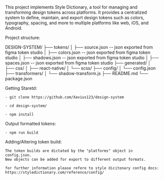 This project implements Style Dictionary, a tool for managing and transforming design tokens across platforms. It provides a centralized system to define, maintain, and export design tokens such as colors, typography, spacing, and more to multiple platforms like web, iOS, and Android.

Project structure:

DESIGN-SYSTEM/
├── tokens/
│ ├── source.json -- json exported from figma token studio
│ ├── colors.json -- json exported from figma token studio
│ ├── shadows.json -- json exported from figma token studio
│ ├── spaces.json -- json exported from figma token studio
├── generated/
│ ├── css/
│ ├── react-native/
│ └── scss/
├── config/
│ └── config.json
├── transformers/
│ └── shadow-transform.js
├── README.md
└── package.json

Getting Staretd:

    - git clone https://github.com/Xavius123/design-system

    - cd design-system/

    - npm install

Output formatted tokens:

    - npm run build

Adding/Altering token build:

    The token builds are dictated by the "platforms" object in config.json.
    New objects can be added for export to different output formats.

    for further information please refere to style dicitonary config docs: https://styledictionary.com/reference/config/
